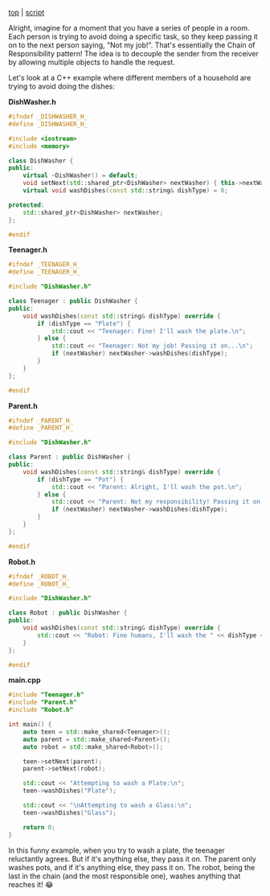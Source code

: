 [top](../README.md)  | [script](script/page01.md)

Alright, imagine for a moment that you have a series of people in a room. Each person is trying to avoid doing a specific task, so they keep passing it on to the next person saying, "Not my job!". That's essentially the Chain of Responsibility pattern! The idea is to decouple the sender from the receiver by allowing multiple objects to handle the request.

Let's look at a C++ example where different members of a household are trying to avoid doing the dishes:

**DishWasher.h**
```cpp
#ifndef _DISHWASHER_H_
#define _DISHWASHER_H_

#include <iostream>
#include <memory>

class DishWasher {
public:
    virtual ~DishWasher() = default;
    void setNext(std::shared_ptr<DishWasher> nextWasher) { this->nextWasher = nextWasher; }
    virtual void washDishes(const std::string& dishType) = 0;

protected:
    std::shared_ptr<DishWasher> nextWasher;
};

#endif
```

**Teenager.h**
```cpp
#ifndef _TEENAGER_H_
#define _TEENAGER_H_

#include "DishWasher.h"

class Teenager : public DishWasher {
public:
    void washDishes(const std::string& dishType) override {
        if (dishType == "Plate") {
            std::cout << "Teenager: Fine! I'll wash the plate.\n";
        } else {
            std::cout << "Teenager: Not my job! Passing it on...\n";
            if (nextWasher) nextWasher->washDishes(dishType);
        }
    }
};

#endif
```

**Parent.h**
```cpp
#ifndef _PARENT_H_
#define _PARENT_H_

#include "DishWasher.h"

class Parent : public DishWasher {
public:
    void washDishes(const std::string& dishType) override {
        if (dishType == "Pot") {
            std::cout << "Parent: Alright, I'll wash the pot.\n";
        } else {
            std::cout << "Parent: Not my responsibility! Passing it on...\n";
            if (nextWasher) nextWasher->washDishes(dishType);
        }
    }
};

#endif
```

**Robot.h**
```cpp
#ifndef _ROBOT_H_
#define _ROBOT_H_

#include "DishWasher.h"

class Robot : public DishWasher {
public:
    void washDishes(const std::string& dishType) override {
        std::cout << "Robot: Fine humans, I'll wash the " << dishType << ".\n";
    }
};

#endif
```

**main.cpp**
```cpp
#include "Teenager.h"
#include "Parent.h"
#include "Robot.h"

int main() {
    auto teen = std::make_shared<Teenager>();
    auto parent = std::make_shared<Parent>();
    auto robot = std::make_shared<Robot>();

    teen->setNext(parent);
    parent->setNext(robot);

    std::cout << "Attempting to wash a Plate:\n";
    teen->washDishes("Plate");

    std::cout << "\nAttempting to wash a Glass:\n";
    teen->washDishes("Glass");

    return 0;
}
```

In this funny example, when you try to wash a plate, the teenager reluctantly agrees. But if it's anything else, they pass it on. The parent only washes pots, and if it's anything else, they pass it on. The robot, being the last in the chain (and the most responsible one), washes anything that reaches it! 😂


